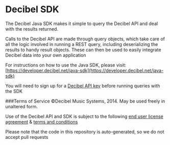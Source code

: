 Decibel SDK
===

The Decibel Java SDK makes it simple to query the Decibel API and deal with the results returned.

Calls to the Decibel API are made through query objects, which take care of all the logic involved in running a REST query, including deserializing the results to handy result objects. These can then be used to easily integrate Decibel data into your own application

For instructions on how to use the Java SDK, please visit: [https://developer.decibel.net/java-sdk](https://developer.decibel.net/java-sdk)

You will need to sign up for a [Decibel API key](https://developer.decibel.net/signup) before running queries with the SDK

###Terms of Service
©Decibel Music Systems, 2014. May be used freely in unaltered form.

Use of the Decibel API and SDK is subject to the following [end user license agreement](https://developer.decibel.net/eula) & [terms and conditions](https://developer.decibel.net/termsandconditions)

Please note that the code in this repository is auto-generated, so we do not accept pull requests
